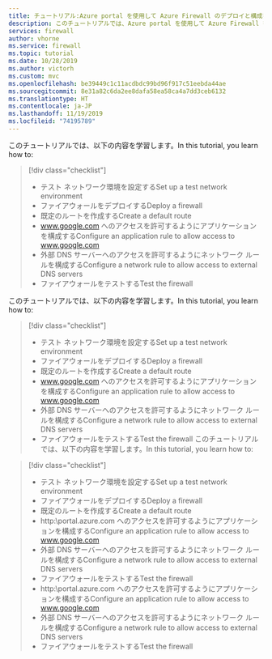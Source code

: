```yaml
---
title: チュートリアル:Azure portal を使用して Azure Firewall のデプロイと構成を行う
description: このチュートリアルでは、Azure portal を使用して Azure Firewall をデプロイおよび構成する方法を学習します。
services: firewall
author: vhorne
ms.service: firewall
ms.topic: tutorial
ms.date: 10/28/2019
ms.author: victorh
ms.custom: mvc
ms.openlocfilehash: be39449c1c11acdbdc99bd96f917c51eebda44ae
ms.sourcegitcommit: 8e31a82c6da2ee8dafa58ea58ca4a7dd3ceb6132
ms.translationtype: HT
ms.contentlocale: ja-JP
ms.lasthandoff: 11/19/2019
ms.locfileid: "74195789"
---
```

<span data-ttu-id="b5323-122">このチュートリアルでは、以下の内容を学習します。</span><span class="sxs-lookup"><span data-stu-id="b5323-122">In this tutorial, you learn how to:</span></span>

> [!div class="checklist"]
> * <span data-ttu-id="b5323-123">テスト ネットワーク環境を設定する</span><span class="sxs-lookup"><span data-stu-id="b5323-123">Set up a test network environment</span></span>
> * <span data-ttu-id="b5323-124">ファイアウォールをデプロイする</span><span class="sxs-lookup"><span data-stu-id="b5323-124">Deploy a firewall</span></span>
> * <span data-ttu-id="b5323-125">既定のルートを作成する</span><span class="sxs-lookup"><span data-stu-id="b5323-125">Create a default route</span></span>
> * <span data-ttu-id="b5323-126">www.google.com へのアクセスを許可するようにアプリケーションを構成する</span><span class="sxs-lookup"><span data-stu-id="b5323-126">Configure an application rule to allow access to www.google.com</span></span>
> * <span data-ttu-id="b5323-127">外部 DNS サーバーへのアクセスを許可するようにネットワーク ルールを構成する</span><span class="sxs-lookup"><span data-stu-id="b5323-127">Configure a network rule to allow access to external DNS servers</span></span>
> * <span data-ttu-id="b5323-128">ファイアウォールをテストする</span><span class="sxs-lookup"><span data-stu-id="b5323-128">Test the firewall</span></span>

<span data-ttu-id="b5323-122">このチュートリアルでは、以下の内容を学習します。</span><span class="sxs-lookup"><span data-stu-id="b5323-122">In this tutorial, you learn how to:</span></span>

> [!div class="checklist"]
> * <span data-ttu-id="b5323-123">テスト ネットワーク環境を設定する</span><span class="sxs-lookup"><span data-stu-id="b5323-123">Set up a test network environment</span></span>
> * <span data-ttu-id="b5323-124">ファイアウォールをデプロイする</span><span class="sxs-lookup"><span data-stu-id="b5323-124">Deploy a firewall</span></span>
> * <span data-ttu-id="b5323-125">既定のルートを作成する</span><span class="sxs-lookup"><span data-stu-id="b5323-125">Create a default route</span></span>
> * <span data-ttu-id="b5323-126"> www.google.com へのアクセスを許可するようにアプリケーションを構成する</span><span class="sxs-lookup"><span data-stu-id="b5323-126">Configure an application rule to allow access to www.google.com</span></span>
> * <span data-ttu-id="b5323-127">外部 DNS サーバーへのアクセスを許可するようにネットワーク ルールを構成する</span><span class="sxs-lookup"><span data-stu-id="b5323-127">Configure a network rule to allow access to external DNS servers</span></span>
> * <span data-ttu-id="b5323-128">ファイアウォールをテストする</span><span class="sxs-lookup"><span data-stu-id="b5323-128">Test the firewall</span></span>
<span data-ttu-id="b5323-122">このチュートリアルでは、以下の内容を学習します。</span><span class="sxs-lookup"><span data-stu-id="b5323-122">In this tutorial, you learn how to:</span></span>

> [!div class="checklist"]
> * <span data-ttu-id="b5323-123">テスト ネットワーク環境を設定する</span><span class="sxs-lookup"><span data-stu-id="b5323-123">Set up a test network environment</span></span>
> * <span data-ttu-id="b5323-124">ファイアウォールをデプロイする</span><span class="sxs-lookup"><span data-stu-id="b5323-124">Deploy a firewall</span></span>
> * <span data-ttu-id="b5323-125">既定のルートを作成する</span><span class="sxs-lookup"><span data-stu-id="b5323-125">Create a default route</span></span>
> * <span data-ttu-id="b5323-126">http:\\portal.azure.com へのアクセスを許可するようにアプリケーションを構成する</span><span class="sxs-lookup"><span data-stu-id="b5323-126">Configure an application rule to allow access to www.google.com</span></span>
> * <span data-ttu-id="b5323-127">外部 DNS サーバーへのアクセスを許可するようにネットワーク ルールを構成する</span><span class="sxs-lookup"><span data-stu-id="b5323-127">Configure a network rule to allow access to external DNS servers</span></span>
> * <span data-ttu-id="b5323-128">ファイアウォールをテストする</span><span class="sxs-lookup"><span data-stu-id="b5323-128">Test the firewall</span></span>
> * <span data-ttu-id="b5323-126"> http:\\portal.azure.com へのアクセスを許可するようにアプリケーションを構成する</span><span class="sxs-lookup"><span data-stu-id="b5323-126">Configure an application rule to allow access to www.google.com</span></span>
> * <span data-ttu-id="b5323-127">外部 DNS サーバーへのアクセスを許可するようにネットワーク ルールを構成する</span><span class="sxs-lookup"><span data-stu-id="b5323-127">Configure a network rule to allow access to external DNS servers</span></span>
> * <span data-ttu-id="b5323-128">ファイアウォールをテストする</span><span class="sxs-lookup"><span data-stu-id="b5323-128">Test the firewall</span></span>

